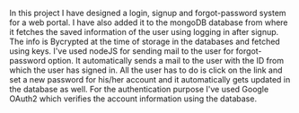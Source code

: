 In this project I have designed a login, signup and forgot-password system for a web portal. I have also added it to the mongoDB database from where it fetches the saved
information of the user using logging in after signup. The info is Bycrypted at the time of storage in the databases and fetched using keys. I've used nodeJS for 
sending mail to the user for forgot-password option. It automatically sends a mail to the user with the ID from which the user has signed in. All the user has to do 
is click on the link and set a new password for his/her account and it automatically gets updated in the database as well. For the authentication purpose I've used Google OAuth2 
which verifies the account information using the database.
